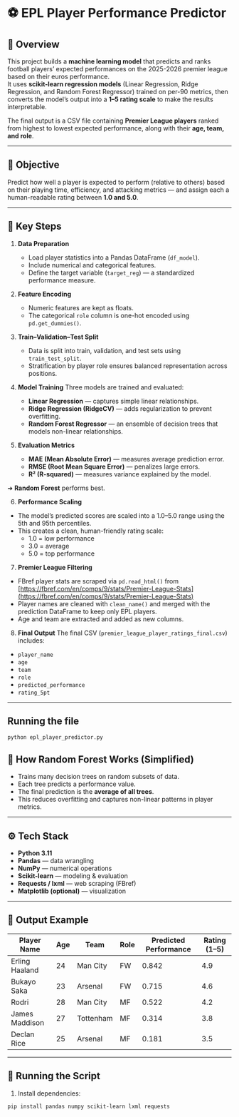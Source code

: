 # ⚽ EPL Player Performance Predictor

## 📘 Overview
This project builds a **machine learning model** that predicts and ranks football players’ expected performances on the 2025-2026 premier league based on their euros performance.  
It uses **scikit-learn regression models** (Linear Regression, Ridge Regression, and Random Forest Regressor) trained on per-90 metrics, then converts the model’s output into a **1–5 rating scale** to make the results interpretable.

The final output is a CSV file containing **Premier League players** ranked from highest to lowest expected performance, along with their **age, team, and role**.

---

## 🎯 Objective
Predict how well a player is expected to perform (relative to others) based on their playing time, efficiency, and attacking metrics — and assign each a human-readable rating between **1.0 and 5.0**.

---

## 🧩 Key Steps
1. **Data Preparation**
   - Load player statistics into a Pandas DataFrame (`df_model`).
   - Include numerical and categorical features.
   - Define the target variable (`target_reg`) — a standardized performance measure.

2. **Feature Encoding**
   - Numeric features are kept as floats.
   - The categorical `role` column is one-hot encoded using `pd.get_dummies()`.

3. **Train–Validation–Test Split**
   - Data is split into train, validation, and test sets using `train_test_split`.
   - Stratification by player role ensures balanced representation across positions.

4. **Model Training**
   Three models are trained and evaluated:
   - **Linear Regression** — captures simple linear relationships.
   - **Ridge Regression (RidgeCV)** — adds regularization to prevent overfitting.
   - **Random Forest Regressor** — an ensemble of decision trees that models non-linear relationships.

5. **Evaluation Metrics**
   - **MAE (Mean Absolute Error)** — measures average prediction error.
   - **RMSE (Root Mean Square Error)** — penalizes large errors.
   - **R² (R-squared)** — measures variance explained by the model.

➜ **Random Forest** performs best.

6. **Performance Scaling**
- The model’s predicted scores are scaled into a 1.0–5.0 range using the 5th and 95th percentiles.
- This creates a clean, human-friendly rating scale:
  - 1.0 = low performance  
  - 3.0 = average  
  - 5.0 = top performance  

7. **Premier League Filtering**
- FBref player stats are scraped via `pd.read_html()` from  
  [https://fbref.com/en/comps/9/stats/Premier-League-Stats](https://fbref.com/en/comps/9/stats/Premier-League-Stats)
- Player names are cleaned with `clean_name()` and merged with the prediction DataFrame to keep only EPL players.
- Age and team are extracted and added as new columns.

8. **Final Output**
The final CSV (`premier_league_player_ratings_final.csv`) includes:
- `player_name`
- `age`
- `team`
- `role`
- `predicted_performance`
- `rating_5pt`

---
## Running the file
` python epl_player_predictor.py `

## 🧠 How Random Forest Works (Simplified)
- Trains many decision trees on random subsets of data.
- Each tree predicts a performance value.
- The final prediction is the **average of all trees**.
- This reduces overfitting and captures non-linear patterns in player metrics.

---

## ⚙️ Tech Stack
- **Python 3.11**
- **Pandas** — data wrangling
- **NumPy** — numerical operations
- **Scikit-learn** — modeling & evaluation
- **Requests / lxml** — web scraping (FBref)
- **Matplotlib (optional)** — visualization

---

## 📂 Output Example

| Player Name | Age | Team | Role | Predicted Performance | Rating (1–5) |
|--------------|-----|------|------|-----------------------|---------------|
| Erling Haaland | 24 | Man City | FW | 0.842 | 4.9 |
| Bukayo Saka | 23 | Arsenal | FW | 0.715 | 4.6 |
| Rodri | 28 | Man City | MF | 0.522 | 4.2 |
| James Maddison | 27 | Tottenham | MF | 0.314 | 3.8 |
| Declan Rice | 25 | Arsenal | MF | 0.181 | 3.5 |

---

## 💾 Running the Script
1. Install dependencies:
```bash
pip install pandas numpy scikit-learn lxml requests
